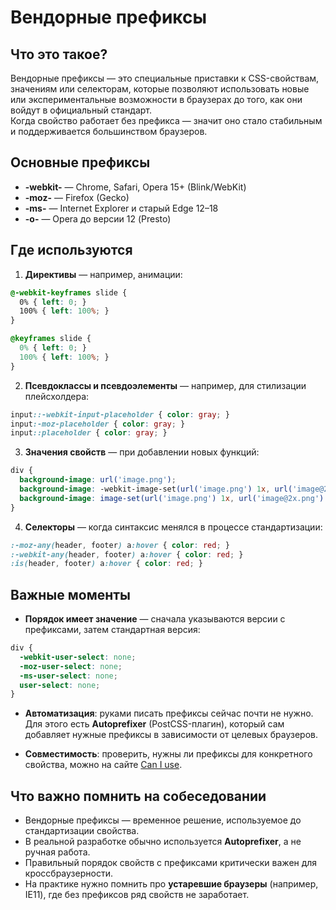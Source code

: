 # Вендорные префиксы

## Что это такое?
Вендорные префиксы — это специальные приставки к CSS-свойствам, значениям или селекторам, которые позволяют использовать новые или экспериментальные возможности в браузерах до того, как они войдут в официальный стандарт.  
Когда свойство работает без префикса — значит оно стало стабильным и поддерживается большинством браузеров.

## Основные префиксы
- **-webkit-** — Chrome, Safari, Opera 15+ (Blink/WebKit)  
- **-moz-** — Firefox (Gecko)  
- **-ms-** — Internet Explorer и старый Edge 12–18  
- **-o-** — Opera до версии 12 (Presto)  

## Где используются
1. **Директивы** — например, анимации:

```css
@-webkit-keyframes slide {  
  0% { left: 0; }  
  100% { left: 100%; }  
}  

@keyframes slide {  
  0% { left: 0; }  
  100% { left: 100%; }  
}  
```

2. **Псевдоклассы и псевдоэлементы** — например, для стилизации плейсхолдера:

```css
input::-webkit-input-placeholder { color: gray; }  
input:-moz-placeholder { color: gray; }  
input::placeholder { color: gray; }  
```

3. **Значения свойств** — при добавлении новых функций:

```css
div {  
  background-image: url('image.png');  
  background-image: -webkit-image-set(url('image.png') 1x, url('image@2x.png') 2x);  
  background-image: image-set(url('image.png') 1x, url('image@2x.png') 2x);  
}  
```

4. **Селекторы** — когда синтаксис менялся в процессе стандартизации:

```css
:-moz-any(header, footer) a:hover { color: red; }  
:-webkit-any(header, footer) a:hover { color: red; }  
:is(header, footer) a:hover { color: red; }  
```

## Важные моменты
- **Порядок имеет значение** — сначала указываются версии с префиксами, затем стандартная версия:

```css
div {  
  -webkit-user-select: none;  
  -moz-user-select: none;  
  -ms-user-select: none;  
  user-select: none;  
}  
```

- **Автоматизация**: руками писать префиксы сейчас почти не нужно. Для этого есть **Autoprefixer** (PostCSS-плагин), который сам добавляет нужные префиксы в зависимости от целевых браузеров.  

- **Совместимость**: проверить, нужны ли префиксы для конкретного свойства, можно на сайте [Can I use](https://caniuse.com).  

## Что важно помнить на собеседовании
- Вендорные префиксы — временное решение, используемое до стандартизации свойства.  
- В реальной разработке обычно используется **Autoprefixer**, а не ручная работа.  
- Правильный порядок свойств с префиксами критически важен для кроссбраузерности.  
- На практике нужно помнить про **устаревшие браузеры** (например, IE11), где без префиксов ряд свойств не заработает.  
